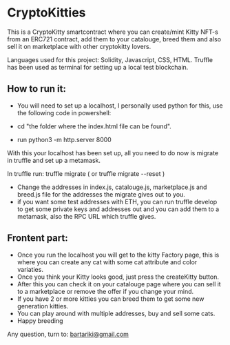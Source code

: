 # CryptoKitties

This is a CryptoKitty smartcontract where you can create/mint Kitty NFT-s from an ERC721 contract, add them to your catalouge, breed them and also sell it on marketplace with other cryptokitty lovers.

Languages used for this project: Solidity, Javascript, CSS, HTML. Truffle has been used as terminal for setting up a local test blockchain.

## How to run it:

- You will need to set up a localhost, I personally used python for this, use the following code in powershell:

- cd "the folder where the index.html file can be found".
- run python3 -m http.server 8000

With this your localhost has been set up, all you need to do now is migrate in truffle and set up a metamask.

In truffle run: truffle migrate ( or truffle migrate --reset )
- Change the addresses in index.js, catalouge.js, marketplace.js and breed.js file for the addresses the migrate gives out to you. 
- if you want some test addresses with ETH, you can run truffle develop to get some private keys and addresses out and you can add them to a metamask, also the RPC URL which truffle gives.

## Frontent part:
- Once you run the localhost you will get to the kitty Factory page, this is where you can create any cat with some cat attribute and color variaties. 
- Once you think your Kitty looks good, just press the createKitty button.
- After this you can check it on your catalouge page where you can sell it to a marketplace or remove the offer if you change your mind.
- If you have 2 or more kitties you can breed them to get some new generation kitties.
- You can play around with multiple addresses, buy and sell some cats.
- Happy breeding

Any question, turn to: bartariki@gmail.com
